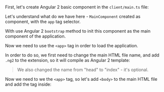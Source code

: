 First, let's create Angular 2 basic component in the `client/main.ts` file:

<diffbox tutorial="migration-angular2" step="2.1"></diffbox>

Let's understand what do we have here - `MainComponent` created as component, with the `app` tag selector.

With use Angular 2 `bootstrap` method to init this component as the main component of the application.

Now we need to use the `<app>` tag in order to load the application.

In order to do so, we first need to change the main HTML file name, and add `.ng2` to the extension, so it will compile as Angular 2 template:

<diffbox tutorial="migration-angular2" step="2.2"></diffbox>

> We also changed the name from "head" to "index" - it's optional.

Now we need to we the `<app>` tag, so let's add `<body>` to the main HTML file and add the tag inside:

<diffbox tutorial="migration-angular2" step="2.3"></diffbox>